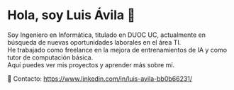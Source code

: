 # Hola, soy Luis Ávila 👋

Soy Ingeniero en Informática, titulado en DUOC UC, actualmente en búsqueda de nuevas oportunidades laborales en el área TI.  
He trabajado como freelance en la mejora de entrenamientos de IA y como tutor de computación básica.  
Aquí puedes ver mis proyectos y aprender más sobre mí.

📧 Contacto: https://www.linkedin.com/in/luis-avila-bb0b66231/
